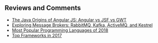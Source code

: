 ## Reviews and Comments

- [The Java Origins of Angular JS: Angular vs JSF vs GWT](https://dzone.com/articles/java-origins-angular-js)
- [Exploring Message Brokers: RabbitMQ, Kafka, ActiveMQ, and Kestrel](https://dzone.com/articles/exploring-message-brokers)
- [Most Popular Programming Languages of 2018](https://jaxenter.com/jaxenter-survey-preliminary-results-141609.html)
- [Top Frameworks in 2017](https://jaxenter.com/technology-trends-2017-top-frameworks-131993.html)
